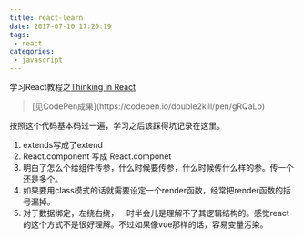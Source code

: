 ```yaml
---
title: react-learn
date: 2017-07-10 17:20:19
tags:
 - react
categories:
 - javascript
---
```


学习React教程之[Thinking in React](https://facebook.github.io/react/docs/thinking-in-react.html)

<blockquote class="blockquote-center">[见CodePen成果](https://codepen.io/double2kill/pen/gRQaLb)</blockquote>

按照这个代码基本码过一遍，学习之后该踩得坑记录在这里。
<!-- more -->
1. extends写成了extend
2. React.component 写成 React.componet
3. 明白了怎么个给组件传参，什么时候要传参，什么时候传什么样的参。传一个还是多个。
4. 如果要用class模式的话就需要设定一个render函数，经常把render函数的括号漏掉。
5. 对于数据绑定，左绕右绕，一时半会儿是理解不了其逻辑结构的。感觉react的这个方式不是很好理解。不过如果像vue那样的话，容易变量污染。